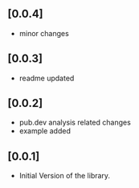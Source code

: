 ## [0.0.4]

* minor changes

## [0.0.3]

* readme updated

## [0.0.2]

* pub.dev analysis related changes
* example added

## [0.0.1]

* Initial Version of the library.
